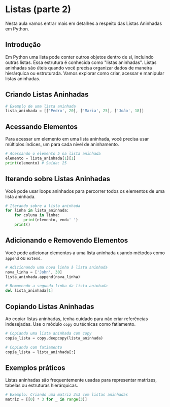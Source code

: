 # Listas (parte 2)

Nesta aula vamos entrar mais em detalhes a respeito das Listas Aninhadas em Python.

## Introdução

Em Python uma lista pode conter outros objetos dentro de si, incluindo outras listas. Essa estrutura é conhecida como "listas aninhadas". Listas aninhadas são úteis quando você precisa organizar dados de maneira hierárquica ou estruturada. Vamos explorar como criar, acessar e manipular listas aninhadas.

## Criando Listas Aninhadas

```py
# Exemplo de uma lista aninhada
lista_aninhada = [['Pedro', 20], ['Maria', 25], ['João', 18]]
```

## Acessando Elementos

Para acessar um elemento em uma lista aninhada, você precisa usar múltiplos índices, um para cada nível de aninhamento.

```py
# Acessando o elemento 5 na lista aninhada
elemento = lista_aninhada[1][1]
print(elemento) # Saída: 25
```

## Iterando sobre Listas Aninhadas

Você pode usar loops aninhados para percorrer todos os elementos de uma lista aninhada.

```py
# Iterando sobre a lista aninhada
for linha in lista_aninhada:
    for coluna in linha:
        print(elemento, end=' ')
    print()
```

## Adicionando e Removendo Elementos

Você pode adicionar elementos a uma lista aninhada usando métodos como `append` ou `extend`.

```py
# Adicionando uma nova linha à lista aninhada
nova_linha = ['John', 30]
lista_aninhada.append(nova_linha)

# Removendo a segunda linha da lista aninhada
del lista_aninhada[1]
```

## Copiando Listas Aninhadas

Ao copiar listas aninhadas, tenha cuidado para não criar referências indesejadas. Use o módulo `copy` ou técnicas como fatiamento.

```py
# Copiando uma lista aninhada com copy
copia_lista = copy.deepcopy(lista_aninhada)

# Copiando com fatiamento
copia_lista = lista_aninhada[:]
```

## Exemplos práticos

Listas aninhadas são frequentemente usadas para representar matrizes, tabelas ou estruturas hierárquicas.

```py
# Exemplo: Criando uma matriz 3x3 com listas aninhadas
matriz = [[0] * 3 for _ in range(3)] 
```
